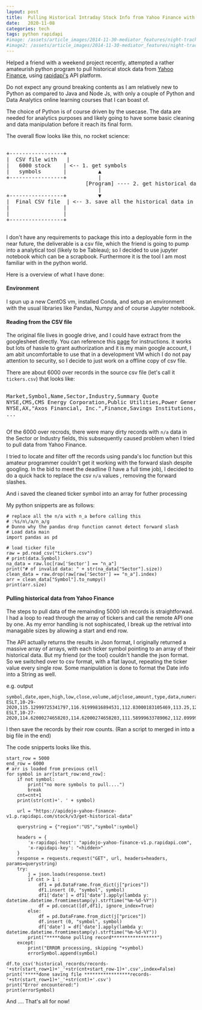 ```yaml
---
layout: post
title:  Pulling Historical Intraday Stock Info from Yahoo Finance with Python
date:   2020-11-08
categories: tech
tags: python rapidapi
#image: /assets/article_images/2014-11-30-mediator_features/night-track.JPG
#image2: /assets/article_images/2014-11-30-mediator_features/night-track-mobile.JPG
---
```


Helped a friend with a weekend project recently, attempted a rather amateurish python program to pull historical stock data from [Yahoo Finance](https://finance.yahoo.com/), using [rapidapi's](https://rapidapi.com/marketplace) API platform. 

Do not expect any ground breaking contents as I am relatively new to Python as compared to Java and Node Js, with only a couple of Python and Data Analytics online learning courses that I can boast of.

The choice of Python is of course driven by the usecase. The data are needed for analytics purposes and likely going to have some basic cleaning and data manipulation before it reach its final form. 

The overall flow looks like this, no rocket science:

<pre>

+-----------------+
|  CSV file with   | 
|   6000 stock    | <-- 1. get symbols                        
|   symbols       |          ▲                  
+-----------------+          |                                                       
                         [Program] ---- 2. get historical data based on symbols --▶ [Yahoo Finance]
                             |
+-----------------+          ▼ 
|  Final CSV file  | <-- 3. save all the historical data in csv file 
|                 |  
|                 |
+-----------------+                                                                 

</pre>

I don't have any requirements to package this into a deployable form in the near future, the deliverable is a csv file, which the friend is going to pump into a analytical tool (likely to be Tableau); so I decided to use jupyter notebook which can be a scrapbook. Furthermore it is the tool I am most familiar with in the python world.


Here is a overview of what I have done:

#### Environment

I spun up a new CentOS vm, installed Conda, and setup an environment with the usual libraries like Pandas, Numpy and of course Jupyter notebook.

#### Reading from the CSV file

The original file lives in google drive, and I could have extract from the googlesheet directly. You can reference this [page](https://developers.google.com/sheets/api/quickstart/python) for instructions. it works but lots of hassle to grant authorization and it is my main google account, I am abit uncomfortable to use that in a development VM which I do not pay attention to security, so I decide to just work on a offline copy of csv file.

There are about 6000 over records in the source csv file (let's call it `tickers.csv`) that looks like:
<pre>

Market,Symbol,Name,Sector,Industry,Summary Quote
NYSE,CMS,CMS Energy Corporation,Public Utilities,Power Generation,https://old.nasdaq.com/symbol/cms
NYSE,AX,"Axos Financial, Inc.",Finance,Savings Institutions,https://old.nasdaq.com/symbol/ax
...

</pre>

Of the 6000 over recrods, there were many dirty records with `n/a` data in the Sector or Industry fields, this subsequently caused problem when I tried to pull data from Yahoo Finance.

I tried to locate and filter off the records using panda's loc function but this amateur programmer couldn't get it working with the forward slash despite googling. In the bid to meet the deadline (I have a full time job), I decided to do a quick hack to replace the csv `n/a` values , removing the forward slashes.

And i saved the cleaned ticker symbol into an array for futher processing 

My python snipperts are as follows: 

```
# replace all the n/a with n_a before calling this
# :%s/n\/a/n_a/g
# Dunno why the pandas drop function cannot detect forward slash
# Load data main
import pandas as pd

# load ticker file
raw = pd.read_csv("tickers.csv")
# print(data.Symbol)
na_data = raw.loc[raw['Sector'] == "n_a"]
print("# of invalid data: " + str(na_data["Sector"].size))
clean_data = raw.drop(raw[raw['Sector'] == "n_a"].index)
arr = clean_data["Symbol"].to_numpy()
print(arr.size)
```
#### Pulling historical data from Yahoo Finance

The steps to pull data of the remainding 5000 ish records is straightforwad. I had a loop to read through the array of tickers and call the remote API one by one. As my error handling is not sophiscated, I break up the retrival into managable sizes by allowing a start and end row. 

The API actually returns the results in Json format, I originally returned a massive array of arrays, with each ticker symbol pointing to an array of their historical data. But my friend (or the tool) couldn't handle the json format. So we switched over to csv format, with a flat layout, repeating the ticker value every single row. Some manipulation is done to format the Date info into a String as well.

e.g. output

```
symbol,date,open,high,low,close,volume,adjclose,amount,type,data,numerator,denominator,splitRatio
ESLT,10-29-2020,115.12999725341797,116.91999816894531,112.83000183105469,113.25,124354.0,113.25,,,,,,
ESLT,10-27-2020,114.62000274658203,114.62000274658203,111.58999633789062,112.0999984741211,65800.0,112.0999984741211,,,,,,

```

I then save the records by their row counts. (Ran a script to merged in into a big file in the end) 

The code snipperts looks like this.

```
start_row = 5000
end_row = 6000
# arr is loaded from previous cell
for symbol in arr[start_row:end_row]:
    if not symbol:
        print("no more symbols to pull....")
        break    
    cnt=cnt+1
    print(str(cnt)+'. ' + symbol)

    url = "https://apidojo-yahoo-finance-v1.p.rapidapi.com/stock/v3/get-historical-data"

    querystring = {"region":"US","symbol":symbol}

    headers = {
        'x-rapidapi-host': "apidojo-yahoo-finance-v1.p.rapidapi.com",
        'x-rapidapi-key': "<hidden>"
    }
    response = requests.request("GET", url, headers=headers, params=querystring)
    try:
        j = json.loads(response.text)
        if cnt > 1 :
            df1 = pd.DataFrame.from_dict(j["prices"])
            df1.insert (0, "symbol", symbol)
            df1['date'] = df1['date'].apply(lambda y: datetime.datetime.fromtimestamp(y).strftime("%m-%d-%Y"))
            df = pd.concat([df,df1], ignore_index=True)
        else:
            df = pd.DataFrame.from_dict(j["prices"])
            df.insert (0, "symbol", symbol)
            df['date'] = df['date'].apply(lambda y: datetime.datetime.fromtimestamp(y).strftime("%m-%d-%Y"))
        print("*****done pulling record*****************")
    except:
        print("ERROR processing, skipping "+symbol)  
        errorSymbol.append(symbol)
        
df.to_csv('historical_records/records-'+str(start_row+1)+'_'+str(cnt+start_row-1)+'.csv',index=False)    
print('*****done saving file *****************records-'+str(start_row+1)+'_'+str(cnt)+'.csv') 
print("Error encountered:")
print(errorSymbol)
```

And .... That's all for now!
